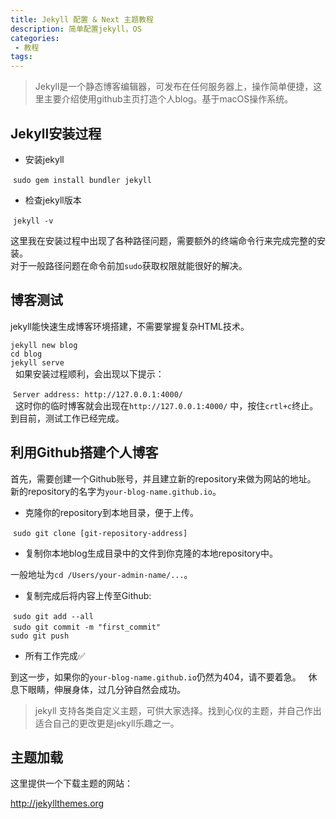 ```yaml
---
title: Jekyll 配置 & Next 主题教程
description: 简单配置jekyll，OS
categories:
 - 教程
tags:
---
```


> Jekyll是一个静态博客编辑器，可发布在任何服务器上，操作简单便捷，这里主要介绍使用github主页打造个人blog。基于macOS操作系统。

<!-- more -->

## Jekyll安装过程

* 安装jekyll

  `sudo gem install bundler jekyll`

* 检查jekyll版本

  `jekyll -v`

这里我在安装过程中出现了各种路径问题，需要额外的终端命令行来完成完整的安装。  
对于一般路径问题在命令前加`sudo`获取权限就能很好的解决。


## 博客测试

jekyll能快速生成博客环境搭建，不需要掌握复杂HTML技术。

  `jekyll new blog`  
  `cd blog`  
  `jekyll serve`  
  
如果安装过程顺利，会出现以下提示：
  
  `Server address: http://127.0.0.1:4000/`  
  
这时你的临时博客就会出现在`http://127.0.0.1:4000/` 中，按住`crtl+c`终止。  
到目前，测试工作已经完成。


## 利用Github搭建个人博客

首先，需要创建一个Github账号，并且建立新的repository来做为网站的地址。  
新的repository的名字为`your-blog-name.github.io`。  

* 克隆你的repository到本地目录，便于上传。

  `sudo git clone [git-repository-address]`
  
* 复制你本地blog生成目录中的文件到你克隆的本地repository中。

一般地址为`cd /Users/your-admin-name/...`。

* 复制完成后将内容上传至Github:

  `sudo git add --all`  
  `sudo git commit -m "first_commit"`  
  `sudo git push`  
 
* 所有工作完成✅

到这一步，如果你的`your-blog-name.github.io`仍然为404，请不要着急。    
休息下眼睛，伸展身体，过几分钟自然会成功。  

> jekyll 支持各类自定义主题，可供大家选择。找到心仪的主题，并自己作出适合自己的更改更是jekyll乐趣之一。

## 主题加载

这里提供一个下载主题的网站：

http://jekyllthemes.org

